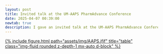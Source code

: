 ```yaml
---
layout: post
title: Invited talk at the UM-AAPS PharmAdvance Conference
date: 2025-04-07 00:39:00
newtab: true
description: I gave an invited talk at the UM-AAPS PharmAdvance Conference about my recent thesis research project focused on drug nanoparticles.
---
```

<a href="[https://www.aaps.org/annual-meeting](https://olemiss.edu/pharmaceutics/pharmadvance/)">
  {% include figure.html path="assets/img/AAPS.jfif" title="table" class="img-fluid rounded z-depth-1 mx-auto d-block" %}
</a>
